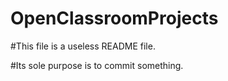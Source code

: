 # OpenClassroomProjects

#This file is a useless README file.

#Its sole purpose is to commit something.
